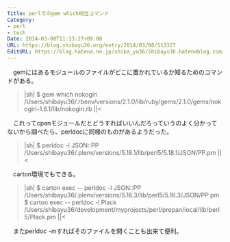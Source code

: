 ```yaml
---
Title: perlでのgem which相当コマンド
Category:
- perl
- tech
Date: 2014-03-08T11:33:27+09:00
URL: https://blog.shibayu36.org/entry/2014/03/08/113327
EditURL: https://blog.hatena.ne.jp/shiba_yu36/shibayu36.hatenablog.com/atom/entry/12921228815719577142
---
```


　gemにはあるモジュールのファイルがどこに置かれているか知るためのコマンドがある。
>|sh|
$ gem which nokogiri
/Users/shibayu36/.rbenv/versions/2.1.0/lib/ruby/gems/2.1.0/gems/nokogiri-1.6.1/lib/nokogiri.rb
||<

　これってcpanモジュールだとどうすればいいんだろっていうのよく分かってないから調べたら、perldocに同様のものがあるようだった。

>|sh|
$ perldoc -l JSON::PP
/Users/shibayu36/.plenv/versions/5.18.1/lib/perl5/5.18.1/JSON/PP.pm
||<

　carton環境でもできる。
>|sh|
$ carton exec -- perldoc -l JSON::PP
/Users/shibayu36/.plenv/versions/5.16.3/lib/perl5/5.16.3/JSON/PP.pm
$ carton exec -- perldoc -l Plack
/Users/shibayu36/development/myprojects/perl/prepan/local/lib/perl5/Plack.pm
||<

　またperldoc -mすればそのファイルを開くことも出来て便利。
